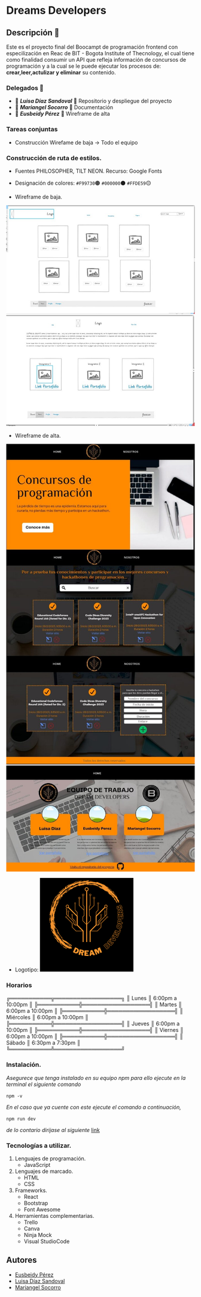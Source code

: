 
# Dreams Developers

## Descripción  :bookmark_tabs:

 Este es el proyecto final del Boocampt de programación frontend con especilización en Reac de BIT - Bogota Institute of Thecnology, el cual tiene como finalidad consumir un API que refleja información de concursos de programación y a la cual se le puede ejecutar los procesos de: **crear,leer,actulizar y eliminar** su contenido.  



### Delegados :busts_in_silhouette:
-  :dizzy: ***Luisa Díaz Sandoval***  :dizzy:  Repositorio y despliegue del proyecto 
-  :dizzy: ***Mariangel Socorro*** :dizzy: Documentación  
- :dizzy: ***Eusbeidy Pérez*** :dizzy:  Wireframe de alta  

### Tareas conjuntas
- Construcción Wirefame de baja -> Todo el equipo


### Construcción de ruta de estilos. 
- Fuentes PHILOSOPHER, TILT NEON.  Recurso: Google Fonts
- Designación de colores: 
`#F99730`:orange_circle:
`#000000`:black_circle:
`#FFDE59`:yellow_circle:

- Wireframe de baja. 

![Wireframe de baja](./src/img/w1.jpg "Wireframe de baja") 
![Wireframe de baja 2](./src/img/w2.jpg "Wireframe de alta")


- Wireframe de alta. 

![Wireframe de alta](./src/img/w3.jpg) 
![Wireframe de alta 2](./src/img/w4.jpg)


- Logotipo:
![logo](./src/img/logo.png )

### Horarios

╔═══════════╦══════════════════╗
║ Lunes     ║ 6:00pm a 10:00pm ║
╠═══════════╬══════════════════╣
║ Martes    ║ 6:00pm a 10:00pm ║
╠═══════════╬══════════════════╣
║ Miércoles ║ 6:00pm a 10:00pm ║
╠═══════════╬══════════════════╣
║ Jueves    ║ 6:00pm a 10:00pm ║
╠═══════════╬══════════════════╣
║ Viernes   ║ 6:00pm a 10:00pm ║
╠═══════════╬══════════════════╣
║ Sábado    ║ 6:30pm a 7:30pm  ║
╚═══════════╩══════════════════╝

### Instalación. 
_Asegurece que tenga instalado en su equipo npm para ello ejecute en la terminal el siguiente comando_
```
npm -v
```

_En el caso que ya cuente con este ejecute el comando a continuación,_ 
```
npm run dev
```
_de lo contario dirijase al siguiente_  [link](https://co.video.search.yahoo.com/search/video?fr=mcafee&ei=UTF-8&p=como+intalar+npm&type=E210CO91215G0#id=1&vid=e14ce88f632f4bcd22ceba395d2bb249&action=click)

### Tecnologías a utilizar. 
1. Lenguajes de programación.
    - JavaScript
2. Lenguajes de marcado. 
    - HTML
    - CSS
3. Frameworks.
    - React
    - Bootstrap
    - Font Awesome
4. Herramientas complementarias.
    - Trello 
    - Canva
    - Ninja Mock
    - Visual StudioCode
    


## Autores 

- [Eusbeidy Pérez](https://www.example.com)
- [Luisa Díaz Sandoval](https://www.linkedin.com/in/lufe-diaz-s/)
- [Mariangel Socorro](https://www.linkedin.com/in/mariangelsocorro/)

